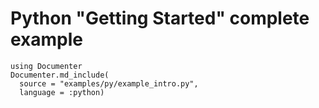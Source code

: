 # Python "Getting Started" complete example

````@eval
using Documenter
Documenter.md_include(
  source = "examples/py/example_intro.py",
  language = :python)
````
